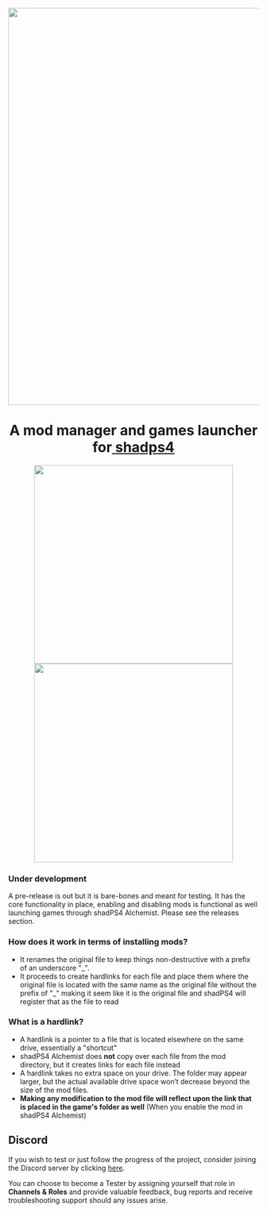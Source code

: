 <h1 align="center">
  <br>
  <a href="https://github.com/sindre-gangeskar/shadps4-mm"><img src="https://github.com/sindre-gangeskar/shadps4-mm/blob/main/.github/shadps4-alchemist.jpg" width="800"></a>
  <br>
  <span><br>
    <b>A mod manager and games launcher for</b><a href="https://github.com/shadps4-emu/shadPS4"> shadps4</a>
  </span>
 
  <br>
</h1>

<p align="center">
  <img src="https://github.com/sindre-gangeskar/shadps4-mm/blob/main/documents/screenshots/library.png" width="400">
  <img src="https://github.com/sindre-gangeskar/shadps4-mm/blob/main/documents/screenshots/game-settings.png" width="400">
</p>


### Under development
A pre-release is out but it is bare-bones and meant for testing. 
It has the core functionality in place, enabling and disabling mods is functional as well launching games through shadPS4 Alchemist. 
Please see the releases section. 

### How does it work in terms of installing mods? 
- It renames the original file to keep things non-destructive with a prefix of an underscore "_". 
- It proceeds to create hardlinks for each file and place them where the original file is located with the same name as the original file without the prefix of "_" making it seem like it is the original file and shadPS4 will register that as the file to read

### What is a hardlink?
- A hardlink is a pointer to a file that is located elsewhere on the same drive, essentially a "shortcut"
- shadPS4 Alchemist does **not** copy over each file from the mod directory, but it creates links for each file instead
- A hardlink takes no extra space on your drive. The folder may appear larger, but the actual available drive space won’t decrease beyond the size of the mod files.
- **Making any modification to the mod file will reflect upon the link that is placed in the game's folder as well** (When you enable the mod in shadPS4 Alchemist)

## Discord
If you wish to test or just follow the progress of the project, consider joining the Discord server by 
clicking [here](https://discord.gg/XydC82W6u2).

You can choose to become a Tester by assigning yourself that role in **Channels & Roles** and provide valuable feedback, bug reports and receive troubleshooting support should any issues arise.


